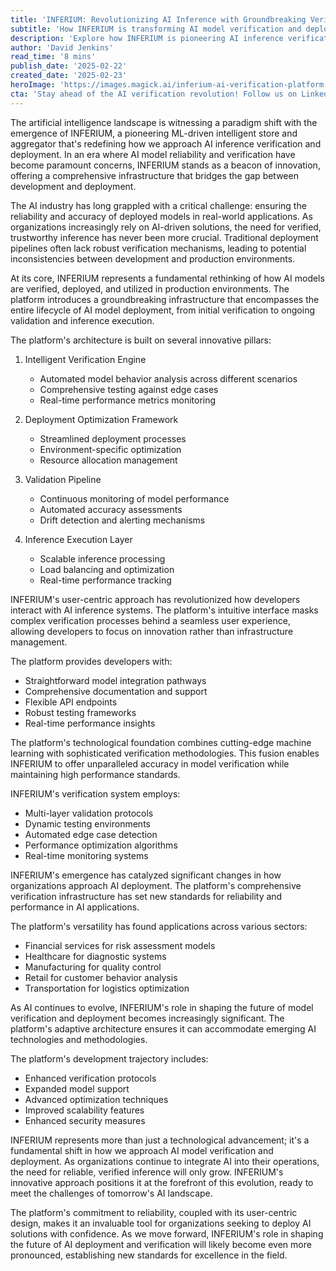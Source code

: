 ```yaml
---
title: 'INFERIUM: Revolutionizing AI Inference with Groundbreaking Verification Infrastructure'
subtitle: 'How INFERIUM is transforming AI model verification and deployment'
description: 'Explore how INFERIUM is pioneering AI inference verification and deployment, reshaping the landscape with its intelligent store and aggregator. Discover the key components of its transformative infrastructure, setting new standards for reliability and performance in AI applications.'
author: 'David Jenkins'
read_time: '8 mins'
publish_date: '2025-02-22'
created_date: '2025-02-23'
heroImage: 'https://images.magick.ai/inferium-ai-verification-platform.jpg'
cta: 'Stay ahead of the AI verification revolution! Follow us on LinkedIn for the latest updates on INFERIUM and cutting-edge developments in AI infrastructure.'
---
```


The artificial intelligence landscape is witnessing a paradigm shift with the emergence of INFERIUM, a pioneering ML-driven intelligent store and aggregator that's redefining how we approach AI inference verification and deployment. In an era where AI model reliability and verification have become paramount concerns, INFERIUM stands as a beacon of innovation, offering a comprehensive infrastructure that bridges the gap between development and deployment.

The AI industry has long grappled with a critical challenge: ensuring the reliability and accuracy of deployed models in real-world applications. As organizations increasingly rely on AI-driven solutions, the need for verified, trustworthy inference has never been more crucial. Traditional deployment pipelines often lack robust verification mechanisms, leading to potential inconsistencies between development and production environments.

At its core, INFERIUM represents a fundamental rethinking of how AI models are verified, deployed, and utilized in production environments. The platform introduces a groundbreaking infrastructure that encompasses the entire lifecycle of AI model deployment, from initial verification to ongoing validation and inference execution.

The platform's architecture is built on several innovative pillars:

1. Intelligent Verification Engine
   - Automated model behavior analysis across different scenarios
   - Comprehensive testing against edge cases
   - Real-time performance metrics monitoring

2. Deployment Optimization Framework
   - Streamlined deployment processes
   - Environment-specific optimization
   - Resource allocation management

3. Validation Pipeline
   - Continuous monitoring of model performance
   - Automated accuracy assessments
   - Drift detection and alerting mechanisms

4. Inference Execution Layer
   - Scalable inference processing
   - Load balancing and optimization
   - Real-time performance tracking

INFERIUM's user-centric approach has revolutionized how developers interact with AI inference systems. The platform's intuitive interface masks complex verification processes behind a seamless user experience, allowing developers to focus on innovation rather than infrastructure management.

The platform provides developers with:
- Straightforward model integration pathways
- Comprehensive documentation and support
- Flexible API endpoints
- Robust testing frameworks
- Real-time performance insights

The platform's technological foundation combines cutting-edge machine learning with sophisticated verification methodologies. This fusion enables INFERIUM to offer unparalleled accuracy in model verification while maintaining high performance standards.

INFERIUM's verification system employs:
- Multi-layer validation protocols
- Dynamic testing environments
- Automated edge case detection
- Performance optimization algorithms
- Real-time monitoring systems

INFERIUM's emergence has catalyzed significant changes in how organizations approach AI deployment. The platform's comprehensive verification infrastructure has set new standards for reliability and performance in AI applications.

The platform's versatility has found applications across various sectors:
- Financial services for risk assessment models
- Healthcare for diagnostic systems
- Manufacturing for quality control
- Retail for customer behavior analysis
- Transportation for logistics optimization

As AI continues to evolve, INFERIUM's role in shaping the future of model verification and deployment becomes increasingly significant. The platform's adaptive architecture ensures it can accommodate emerging AI technologies and methodologies.

The platform's development trajectory includes:
- Enhanced verification protocols
- Expanded model support
- Advanced optimization techniques
- Improved scalability features
- Enhanced security measures

INFERIUM represents more than just a technological advancement; it's a fundamental shift in how we approach AI model verification and deployment. As organizations continue to integrate AI into their operations, the need for reliable, verified inference will only grow. INFERIUM's innovative approach positions it at the forefront of this evolution, ready to meet the challenges of tomorrow's AI landscape.

The platform's commitment to reliability, coupled with its user-centric design, makes it an invaluable tool for organizations seeking to deploy AI solutions with confidence. As we move forward, INFERIUM's role in shaping the future of AI deployment and verification will likely become even more pronounced, establishing new standards for excellence in the field.